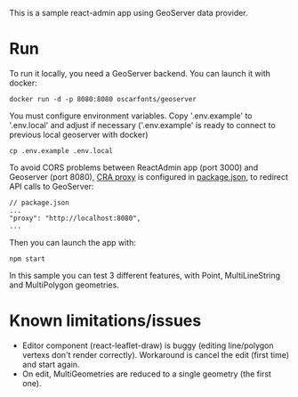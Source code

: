 This is a sample react-admin app using GeoServer data provider.

# Run

To run it locally, you need a GeoServer backend. You can launch it with docker:

```
docker run -d -p 8080:8080 oscarfonts/geoserver
```

You must configure environment variables. Copy '.env.example' to '.env.local' and adjust if necessary ('.env.example' is ready to connect to previous local geoserver with docker)

```
cp .env.example .env.local
```

To avoid CORS problems between ReactAdmin app (port 3000) and Geoserver (port 8080), [CRA proxy](https://create-react-app.dev/docs/proxying-api-requests-in-development/) is configured in [package.json](package.json), to redirect API calls to GeoServer:

```
// package.json
...
"proxy": "http://localhost:8080",
...
```

Then you can launch the app with:

```
npm start
```

In this sample you can test 3 different features, with Point, MultiLineString and MultiPolygon geometries.

# Known limitations/issues

-   Editor component (react-leaflet-draw) is buggy (editing line/polygon vertexs don't render correctly). Workaround is cancel the edit (first time) and start again.
-   On edit, MultiGeometries are reduced to a single geometry (the first one).
